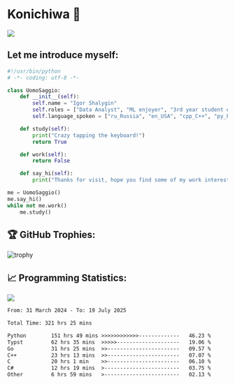 # Konichiwa 👋
![](https://komarev.com/ghpvc/?username=IgorFandre&color=brightgreen)

## Let me introduce myself:
```py
#!/usr/bin/python
# -*- coding: utf-8 -*-

class UomoSaggio:
    def __init__(self):
        self.name = "Igor Shalygin"
        self.roles = ["Data Analyst", "ML enjoyer", "3rd year student of MIPT"]
        self.language_spoken = ["ru_Russia", "en_USA", "cpp_C++", "py_Python", "go_Golang"]

    def study(self):
        print("Crazy tapping the keyboard!")
        return True

    def work(self):
        return False

    def say_hi(self):
        print("Thanks for visit, hope you find some of my work interesting.")

me = UomoSaggio()
me.say_hi()
while not me.work()
    me.study()
```

## 🏆 GitHub Trophies:
![trophy](https://github-profile-trophy.vercel.app/?username=IgorFandre&title=MultiLanguage,Repositories,Commits,Experience,PullRequest,Reviews)

## 📈 Programming Statistics:

![](https://github-profile-summary-cards.vercel.app/api/cards/profile-details?username=IgorFandre&theme=solarized_dark)

<!--START_SECTION:waka-->

```txt
From: 31 March 2024 - To: 19 July 2025

Total Time: 321 hrs 25 mins

Python        151 hrs 49 mins >>>>>>>>>>>>-------------   46.23 %
Typst         62 hrs 35 mins  >>>>>--------------------   19.06 %
Go            31 hrs 25 mins  >>-----------------------   09.57 %
C++           23 hrs 13 mins  >>-----------------------   07.07 %
C             20 hrs 1 min    >>-----------------------   06.10 %
C#            12 hrs 19 mins  >------------------------   03.75 %
Other         6 hrs 59 mins   >------------------------   02.13 %
```

<!--END_SECTION:waka-->
